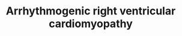 ---
annotations:
- type: Pathway Ontology
  value: arrhythmogenic right ventricular cardiomyopathy pathway
authors:
- Mkutmon
- Eweitz
description: 'Adapted from KEGG: http://www.genome.jp/kegg/pathway/hsa/hsa05412.html'
last-edited: 2021-05-21
organisms:
- Bos taurus
redirect_from:
- /index.php/Pathway:WP3195
- /instance/WP3195
schema-jsonld:
- '@context': https://schema.org/
  '@id': https://wikipathways.github.io/pathways/WP3195.html
  '@type': Dataset
  creator:
    '@type': Organization
    name: WikiPathways
  description: 'Adapted from KEGG: http://www.genome.jp/kegg/pathway/hsa/hsa05412.html'
  keywords:
  - DSG2
  - ITGB4
  - CTNNB1
  - Gap junction
  - CACNA1S
  - ITGA3
  - CACNA2D1
  - CTNNA3
  - CACNG4
  - INTB3
  - CDH2
  - JUP
  - LMNA
  - ACTG1
  - SLC8A1
  - TCF7
  - CACNG1
  - Sodium
  - TCFL2
  - ITGA2
  - EMD
  - ITGA11
  - ACTN1
  - DSP
  - ITGA4
  - DSC2
  - Calcium
  - ITGA7
  - ITGA6
  - ATP2A2
  - Cardiac muscle contraction
  - ITGA8
  - DMD
  - CACNG8
  - CACNA2D4
  - CACNA2D2
  - ITGAV
  - TCF7L1
  - CTNNA1
  - CACNB4
  - CACNA1D
  - ITGA2B
  - ITGB7
  - CACNB3
  - ITGA9
  - RYR2
  - CTNNA2
  - CACNG3
  - CACNB1
  - CACNB2
  - SGCB
  - ACTN2
  - ITGA5
  - ITGA1
  - CACNG5
  - ITGB5
  - CACNG7
  - PKP2
  - DES
  - SGCA
  - ECM-receptor interaction
  - CACNA2D3
  - LAMA2
  - DAG1
  - CACNA1F
  - ACTN3
  - CACNG6
  - CACNG2
  - ACTN4
  - ITGA10
  - ACTB
  - ITGB8
  - ITGB6
  - SGCG
  - LEF1
  - Wnt signaling pathway
  - ITGB1
  - CACNA1C
  - GJA1
  - SGCD
  license: CC0
  name: Arrhythmogenic right ventricular cardiomyopathy
seo: CreativeWork
title: Arrhythmogenic right ventricular cardiomyopathy
wpid: WP3195
---